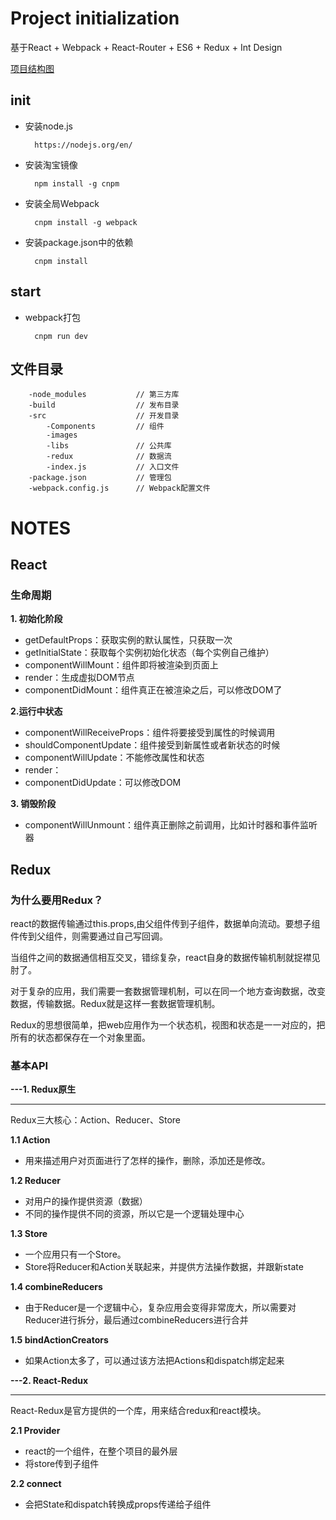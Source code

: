 # Project initialization

基于React + Webpack + React-Router + ES6 + Redux + Int Design

[项目结构图](http://naotu.baidu.com/file/91ac5a222205b28e2daef4273d9ab70d?token=b666a5ed32503379)

## init

* 安装node.js

		https://nodejs.org/en/

* 安装淘宝镜像

		npm install -g cnpm	

* 安装全局Webpack

		cnpm install -g webpack

* 安装package.json中的依赖

		cnpm install 

## start

* webpack打包

		cnpm run dev


## 文件目录

		-node_modules	 		// 第三方库			
		-build             		// 发布目录
		-src               		// 开发目录
			-Components    		// 组件
			-images        
			-libs				// 公共库
			-redux         		// 数据流
			-index.js	   		// 入口文件
		-package.json      		// 管理包
		-webpack.config.js 		// Webpack配置文件




# NOTES

## React

### 生命周期

**1. 初始化阶段**

* getDefaultProps：获取实例的默认属性，只获取一次
* getInitialState：获取每个实例初始化状态（每个实例自己维护）
* componentWillMount：组件即将被渲染到页面上
* render：生成虚拟DOM节点
* componentDidMount：组件真正在被渲染之后，可以修改DOM了

**2.运行中状态**

* componentWillReceiveProps：组件将要接受到属性的时候调用
* shouldComponentUpdate：组件接受到新属性或者新状态的时候
* componentWillUpdate：不能修改属性和状态
* render：
* componentDidUpdate：可以修改DOM

**3. 销毁阶段**

* componentWillUnmount：组件真正删除之前调用，比如计时器和事件监听器

## Redux

### 为什么要用Redux？

react的数据传输通过this.props,由父组件传到子组件，数据单向流动。要想子组件传到父组件，则需要通过自己写回调。

当组件之间的数据通信相互交叉，错综复杂，react自身的数据传输机制就捉襟见肘了。

对于复杂的应用，我们需要一套数据管理机制，可以在同一个地方查询数据，改变数据，传输数据。Redux就是这样一套数据管理机制。

Redux的思想很简单，把web应用作为一个状态机，视图和状态是一一对应的，把所有的状态都保存在一个对象里面。

### 基本API


**---1. Redux原生**
<hr>
Redux三大核心：Action、Reducer、Store

**1.1 Action**

* 用来描述用户对页面进行了怎样的操作，删除，添加还是修改。

**1.2 Reducer**

* 对用户的操作提供资源（数据）
* 不同的操作提供不同的资源，所以它是一个逻辑处理中心 

**1.3 Store**

* 一个应用只有一个Store。
* Store将Reducer和Action关联起来，并提供方法操作数据，并跟新state

**1.4 combineReducers**

* 由于Reducer是一个逻辑中心，复杂应用会变得非常庞大，所以需要对Reducer进行拆分，最后通过combineReducers进行合并

**1.5 bindActionCreators**

* 如果Action太多了，可以通过该方法把Actions和dispatch绑定起来


**---2. React-Redux**
<hr>

React-Redux是官方提供的一个库，用来结合redux和react模块。

**2.1 Provider**

* react的一个组件，在整个项目的最外层
* 将store传到子组件

**2.2 connect**

* 会把State和dispatch转换成props传递给子组件

 
